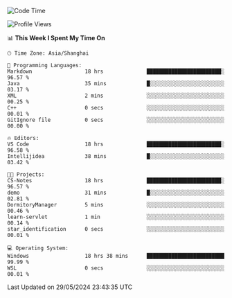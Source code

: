 <!--START_SECTION:waka-->
![Code Time](http://img.shields.io/badge/Code%20Time-1%2C728%20hrs%2030%20mins-blue)

![Profile Views](http://img.shields.io/badge/Profile%20Views-1-blue)

📊 **This Week I Spent My Time On** 

```text
🕑︎ Time Zone: Asia/Shanghai

💬 Programming Languages: 
Markdown                 18 hrs              ████████████████████████░   96.57 % 
Java                     35 mins             █░░░░░░░░░░░░░░░░░░░░░░░░   03.17 % 
XML                      2 mins              ░░░░░░░░░░░░░░░░░░░░░░░░░   00.25 % 
C++                      0 secs              ░░░░░░░░░░░░░░░░░░░░░░░░░   00.01 % 
GitIgnore file           0 secs              ░░░░░░░░░░░░░░░░░░░░░░░░░   00.00 % 

🔥 Editors: 
VS Code                  18 hrs              ████████████████████████░   96.58 % 
Intellijidea             38 mins             █░░░░░░░░░░░░░░░░░░░░░░░░   03.42 % 

🐱‍💻 Projects: 
CS-Notes                 18 hrs              ████████████████████████░   96.57 % 
demo                     31 mins             █░░░░░░░░░░░░░░░░░░░░░░░░   02.81 % 
DormitoryManager         5 mins              ░░░░░░░░░░░░░░░░░░░░░░░░░   00.46 % 
learn-servlet            1 min               ░░░░░░░░░░░░░░░░░░░░░░░░░   00.14 % 
star_identification      0 secs              ░░░░░░░░░░░░░░░░░░░░░░░░░   00.01 % 

💻 Operating System: 
Windows                  18 hrs 38 mins      █████████████████████████   99.99 % 
WSL                      0 secs              ░░░░░░░░░░░░░░░░░░░░░░░░░   00.01 % 
```


 Last Updated on 29/05/2024 23:43:35 UTC
<!--END_SECTION:waka-->